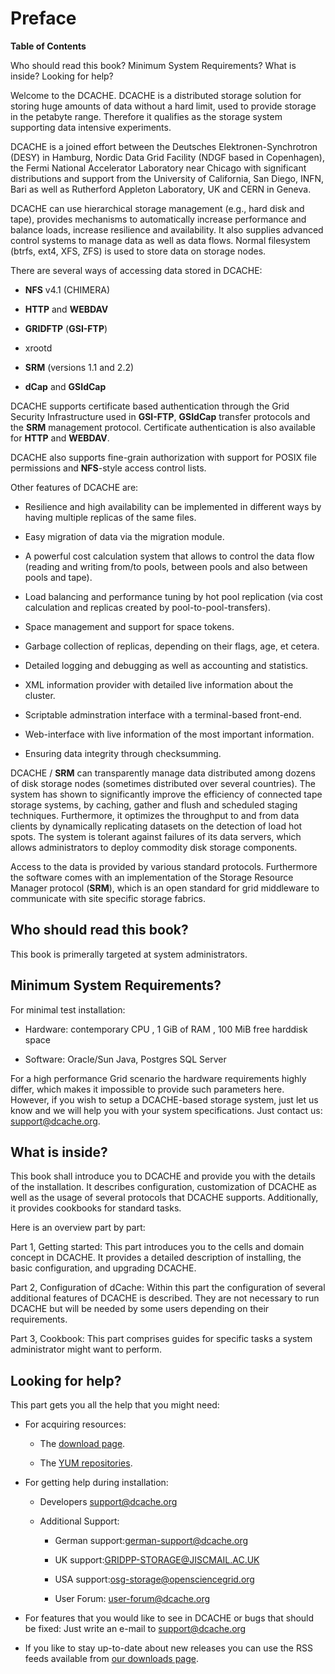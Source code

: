 Preface
=======

**Table of Contents**

Who should read this book?
Minimum System Requirements?
What is inside?
Looking for help?

Welcome to the DCACHE. DCACHE is a distributed storage solution for storing huge amounts of data without a hard limit, used to provide storage in the petabyte range. Therefore it qualifies as the storage system supporting data intensive experiments.

DCACHE is a joined effort between the Deutsches Elektronen-Synchrotron (DESY) in Hamburg, Nordic Data Grid Facility (NDGF based in Copenhagen), the Fermi National Accelerator Laboratory near Chicago with significant distributions and support from the University of California, San Diego, INFN, Bari as well as Rutherford Appleton Laboratory, UK and CERN in Geneva.

DCACHE can use hierarchical storage management (e.g., hard disk and tape), provides mechanisms to automatically increase performance and balance loads, increase resilience and availability. It also supplies advanced control systems to manage data as well as data flows. Normal filesystem (btrfs, ext4, XFS, ZFS) is used to store data on storage nodes.

There are several ways of accessing data stored in DCACHE:

-   **NFS** v4.1 (CHIMERA)

-   **HTTP** and **WEBDAV**

-   **GRIDFTP** (**GSI-FTP**)

-   xrootd

-   **SRM** (versions 1.1 and 2.2)

-   **dCap** and **GSIdCap**

DCACHE supports certificate based authentication through the Grid Security Infrastructure used in **GSI-FTP**, **GSIdCap** transfer protocols and the **SRM** management protocol. Certificate authentication is also available for **HTTP** and **WEBDAV**.

DCACHE also supports fine-grain authorization with support for POSIX file permissions and **NFS**-style access control lists.

Other features of DCACHE are:

-   Resilience and high availability can be implemented in different ways by having multiple replicas of the same files.

-   Easy migration of data via the migration module.

-   A powerful cost calculation system that allows to control the data flow (reading and writing from/to pools, between pools and also between pools and tape).

-   Load balancing and performance tuning by hot pool replication (via cost calculation and replicas created by pool-to-pool-transfers).

-   Space management and support for space tokens.

-   Garbage collection of replicas, depending on their flags, age, et cetera.

-   Detailed logging and debugging as well as accounting and statistics.

-   XML information provider with detailed live information about the cluster.

-   Scriptable adminstration interface with a terminal-based front-end.

-   Web-interface with live information of the most important information.

-   Ensuring data integrity through checksumming.

DCACHE / **SRM** can transparently manage data distributed among dozens of disk storage nodes (sometimes distributed over several countries). The system has shown to significantly improve the efficiency of connected tape storage systems, by caching, gather and flush and scheduled staging techniques. Furthermore, it optimizes the throughput to and from data clients by dynamically replicating datasets on the detection of load hot spots. The system is tolerant against failures of its data servers, which allows administrators to deploy commodity disk storage components.

Access to the data is provided by various standard protocols. Furthermore the software comes with an implementation of the Storage Resource Manager protocol (**SRM**), which is an open standard for grid middleware to communicate with site specific storage fabrics.

Who should read this book?
--------------------------

This book is primerally targeted at system administrators.

Minimum System Requirements?
----------------------------

For minimal test installation:

-   Hardware: contemporary CPU , 1 GiB of RAM , 100 MiB free harddisk space

-   Software: Oracle/Sun Java, Postgres SQL Server

For a high performance Grid scenario the hardware requirements highly differ, which makes it impossible to provide such parameters here. However, if you wish to setup a DCACHE-based storage system, just let us know and we will help you with your system specifications. Just contact us: <support@dcache.org>.

What is inside?
---------------

This book shall introduce you to DCACHE and provide you with the details of the installation. It describes configuration, customization of DCACHE as well as the usage of several protocols that DCACHE supports. Additionally, it provides cookbooks for standard tasks.

Here is an overview part by part:

Part 1, Getting started: This part introduces you to the cells and domain concept in DCACHE. It provides a detailed description of installing, the basic configuration, and upgrading DCACHE.

Part 2, Configuration of dCache: Within this part the configuration of several additional features of DCACHE is described. They are not necessary to run DCACHE but will be needed by some users depending on their requirements.

Part 3, Cookbook: This part comprises guides for specific tasks a system administrator might want to perform.

Looking for help?
-----------------

This part gets you all the help that you might need:

-   For acquiring resources:

    -   The [download page].

    -   The [YUM repositories].

-   For getting help during installation:

    -   Developers <support@dcache.org>

    -   Additional Support:

        -   German support:<german-support@dcache.org>

        -   UK support:<GRIDPP-STORAGE@JISCMAIL.AC.UK>

        -   USA support:<osg-storage@opensciencegrid.org>

        -   User Forum: <user-forum@dcache.org>

-   For features that you would like to see in DCACHE or bugs that should be fixed: Just write an e-mail to <support@dcache.org>

-   If you like to stay up-to-date about new releases you can use the RSS feeds available from [our downloads page][download page].

  [download page]: http://www.dcache.org/downloads
  [YUM repositories]: http://trac.dcache.org/projects/dcache/wiki/manuals/Yum
